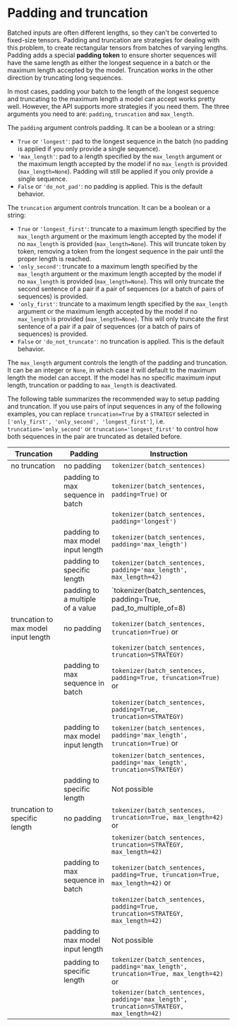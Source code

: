 <!--Copyright 2022 The HuggingFace Team. All rights reserved.

Licensed under the Apache License, Version 2.0 (the "License"); you may not use this file except in compliance with
the License. You may obtain a copy of the License at

http://www.apache.org/licenses/LICENSE-2.0

Unless required by applicable law or agreed to in writing, software distributed under the License is distributed on
an "AS IS" BASIS, WITHOUT WARRANTIES OR CONDITIONS OF ANY KIND, either express or implied. See the License for the
specific language governing permissions and limitations under the License.

⚠️ Note that this file is in Markdown but contain specific syntax for our doc-builder (similar to MDX) that may not be
rendered properly in your Markdown viewer.

-->

# Padding and truncation

Batched inputs are often different lengths, so they can't be converted to fixed-size tensors. Padding and truncation are strategies for dealing with this problem, to create rectangular tensors from batches of varying lengths. Padding adds a special **padding token** to ensure shorter sequences will have the same length as either the longest sequence in a batch or the maximum length accepted by the model. Truncation works in the other direction by truncating long sequences.

In most cases, padding your batch to the length of the longest sequence and truncating to the maximum length a model can accept works pretty well. However, the API supports more strategies if you need them. The three arguments you need to are: `padding`, `truncation` and `max_length`.

The `padding` argument controls padding. It can be a boolean or a string:

  - `True` or `'longest'`: pad to the longest sequence in the batch (no padding is applied if you only provide
    a single sequence).
  - `'max_length'`: pad to a length specified by the `max_length` argument or the maximum length accepted
    by the model if no `max_length` is provided (`max_length=None`). Padding will still be applied if you only provide a single sequence.
  - `False` or `'do_not_pad'`: no padding is applied. This is the default behavior.

The `truncation` argument controls truncation. It can be a boolean or a string:

  - `True` or `'longest_first'`: truncate to a maximum length specified by the `max_length` argument or
    the maximum length accepted by the model if no `max_length` is provided (`max_length=None`). This will
    truncate token by token, removing a token from the longest sequence in the pair until the proper length is
    reached.
  - `'only_second'`: truncate to a maximum length specified by the `max_length` argument or the maximum
    length accepted by the model if no `max_length` is provided (`max_length=None`). This will only truncate
    the second sentence of a pair if a pair of sequences (or a batch of pairs of sequences) is provided.
  - `'only_first'`: truncate to a maximum length specified by the `max_length` argument or the maximum
    length accepted by the model if no `max_length` is provided (`max_length=None`). This will only truncate
    the first sentence of a pair if a pair of sequences (or a batch of pairs of sequences) is provided.
  - `False` or `'do_not_truncate'`: no truncation is applied. This is the default behavior.

The `max_length` argument controls the length of the padding and truncation. It can be an integer or `None`, in which case it will default to the maximum length the model can accept. If the model has no specific maximum input length, truncation or padding to `max_length` is deactivated.

The following table summarizes the recommended way to setup padding and truncation. If you use pairs of input sequences in any of the following examples, you can replace `truncation=True` by a `STRATEGY` selected in
`['only_first', 'only_second', 'longest_first']`, i.e. `truncation='only_second'` or `truncation='longest_first'` to control how both sequences in the pair are truncated as detailed before.

| Truncation                           | Padding                           | Instruction                                                                                 |
|--------------------------------------|-----------------------------------|---------------------------------------------------------------------------------------------|
| no truncation                        | no padding                        | `tokenizer(batch_sentences)`                                                           |
|                                      | padding to max sequence in batch  | `tokenizer(batch_sentences, padding=True)` or                                          |
|                                      |                                   | `tokenizer(batch_sentences, padding='longest')`                                        |
|                                      | padding to max model input length | `tokenizer(batch_sentences, padding='max_length')`                                     |
|                                      | padding to specific length        | `tokenizer(batch_sentences, padding='max_length', max_length=42)`                      |
|                                      | padding to a multiple of a value  | `tokenizer(batch_sentences, padding=True, pad_to_multiple_of=8)                        |
| truncation to max model input length | no padding                        | `tokenizer(batch_sentences, truncation=True)` or                                       |
|                                      |                                   | `tokenizer(batch_sentences, truncation=STRATEGY)`                                      |
|                                      | padding to max sequence in batch  | `tokenizer(batch_sentences, padding=True, truncation=True)` or                         |
|                                      |                                   | `tokenizer(batch_sentences, padding=True, truncation=STRATEGY)`                        |
|                                      | padding to max model input length | `tokenizer(batch_sentences, padding='max_length', truncation=True)` or                 |
|                                      |                                   | `tokenizer(batch_sentences, padding='max_length', truncation=STRATEGY)`                |
|                                      | padding to specific length        | Not possible                                                                                |
| truncation to specific length        | no padding                        | `tokenizer(batch_sentences, truncation=True, max_length=42)` or                        |
|                                      |                                   | `tokenizer(batch_sentences, truncation=STRATEGY, max_length=42)`                       |
|                                      | padding to max sequence in batch  | `tokenizer(batch_sentences, padding=True, truncation=True, max_length=42)` or          |
|                                      |                                   | `tokenizer(batch_sentences, padding=True, truncation=STRATEGY, max_length=42)`         |
|                                      | padding to max model input length | Not possible                                                                                |
|                                      | padding to specific length        | `tokenizer(batch_sentences, padding='max_length', truncation=True, max_length=42)` or  |
|                                      |                                   | `tokenizer(batch_sentences, padding='max_length', truncation=STRATEGY, max_length=42)` |
